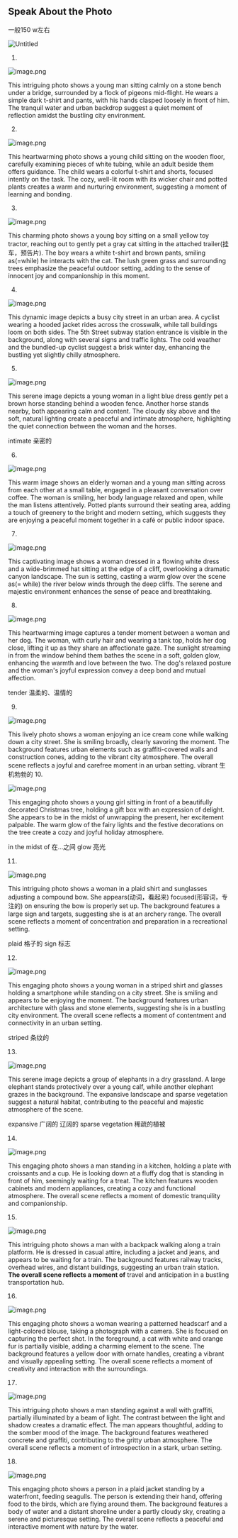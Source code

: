 ## Speak About the Photo

一般150 w左右

![Untitled](%E5%A4%9A%E9%82%BB%E5%9B%BD%20a1aa523db2fc4c5bb9cebc6fb2f825d2/Untitled%205.png)

1.

![image.png](%E5%A4%9A%E9%82%BB%E5%9B%BD%20a1aa523db2fc4c5bb9cebc6fb2f825d2/image%201.png)

This <span class="cloze-span">intriguing</span> photo shows a young man sitting <span class="cloze-span">calmly</span> <span class="cloze-span">on a stone bench</span> <span class="cloze-span">under a bridge</span>, surrounded by<span class="cloze-span" data-cloze-hint="一群鸽子"> a flock of pigeons</span> mid-flight. He wears<span class="cloze-span"> a simple dark t-shirt and pants</span>, with his hands<span class="cloze-span" data-cloze-hint="松松地扣着"> clasped loosely</span> <span class="cloze-span">in front of him</span>. The <span class="cloze-span" data-cloze-hint="宁静的水面">tranquil water</span> and <span class="cloze-span">urban backdrop</span> suggest a <span class="cloze-span">quiet moment of reflection</span> <span class="cloze-span">amidst</span> the <span class="cloze-span" data-cloze-hint="热闹的">bustling</span> city environment.

2.

![image.png](%E5%A4%9A%E9%82%BB%E5%9B%BD%20a1aa523db2fc4c5bb9cebc6fb2f825d2/image%202.png)

This <span class="cloze-span">heartwarming</span> photo shows a young child <span class="cloze-span" data-cloze-hint="坐在地板上">sitting on the wooden floor</span>, <span class="cloze-span" data-cloze-hint="仔细检查白色管子的部分">carefully examining pieces of white tubing</span>, <span class="cloze-span">while</span> an adult <span class="cloze-span">beside</span> them <span class="cloze-span">offers guidance</span>. The child wears<span class="cloze-span"> a colorful t-shirt and shorts</span>,  <span class="cloze-span" data-cloze-hint="专注于这个任务">focused intently on the task</span>. The<span class="cloze-span" data-cloze-hint="惬意 光照好"> cozy, well-lit</span> room with its wicker chair and <span class="cloze-span" data-cloze-hint="盆栽植物">potted plants</span> creates a <span class="cloze-span" data-cloze-hint="温暖有益的环境">warm and nurturing environment</span>, suggesting <span class="cloze-span" data-cloze-hint="学习和联络感情的时刻">a moment of learning and bonding.</span>

3.

![image.png](%E5%A4%9A%E9%82%BB%E5%9B%BD%20a1aa523db2fc4c5bb9cebc6fb2f825d2/image%203.png)

This <span class="cloze-span">charming</span> photo shows a young boy sitting on <span class="cloze-span" data-cloze-hint="小黄玩具卡车">a small yellow toy tractor</span>, <span class="cloze-span" data-cloze-hint="伸手">reaching out</span> to <span class="cloze-span" data-cloze-hint="轻轻抚摸">gently pet</span> a gray cat <span class="cloze-span">sitting in the attached trailer(挂车，预告片)</span>. The boy wears a white t-shirt and brown pants, <span class="cloze-span">smiling as(=while) he interacts with the cat.</span> The <span class="cloze-span" data-cloze-hint="茂盛的绿色草地">lush green grass</span> and <span class="cloze-span">surrounding trees</span> emphasize the<span class="cloze-span"> peaceful outdoor setting</span>, adding to the sense of <span class="cloze-span" data-cloze-hint="纯真的快乐和友谊">innocent joy and companionship</span> in this moment.

4.

![image.png](%E5%A4%9A%E9%82%BB%E5%9B%BD%20a1aa523db2fc4c5bb9cebc6fb2f825d2/image%204.png)

This <span class="cloze-span">dynamic</span> image depicts <span class="cloze-span" data-cloze-hint="城市地区一个繁忙的街道">a busy city street in an urban area</span>. A <span class="cloze-span">cyclist</span> wearing <span class="cloze-span" data-cloze-hint="有兜帽的夹克">a hooded jacket</span> <span class="cloze-span" data-cloze-hint="骑行穿过人行道">rides across the crosswalk</span>, <span class="cloze-span" data-cloze-hint="两边耸立着高楼">while tall buildings loom on both sides</span>. The 5th Street subway station entrance <span class="cloze-span" data-cloze-hint="背景中可以看到">is visible in the background</span>, <span class="cloze-span" data-cloze-hint="以及">along with</span> several signs and traffic lights. The cold weather and the <span class="cloze-span" data-cloze-hint="穿得暖和的">bundled-up</span> cyclist suggest <span class="cloze-span" data-cloze-hint="生机勃勃的冬日">a brisk winter day</span>, enhancing the <span class="cloze-span" data-cloze-hint="热闹但有点小冷">bustling yet slightly chilly</span> atmosphere.

5.

![image.png](%E5%A4%9A%E9%82%BB%E5%9B%BD%20a1aa523db2fc4c5bb9cebc6fb2f825d2/image%205.png)

This <span class="cloze-span">serene</span> image depicts a young woman <span class="cloze-span" data-cloze-hint="穿浅蓝的裙子">in a light blue dress</span> <span class="cloze-span" data-cloze-hint="轻轻抚摸">gently pet</span>  <span class="cloze-span" data-cloze-hint="站在木头篱笆后面的棕色的马">a brown horse standing behind a wooden fence</span>. Another horse <span class="cloze-span" data-cloze-hint="站在旁边">stands nearby</span>, <span class="cloze-span" data-cloze-hint="都看起来平静又满足">both appearing calm and content</span>. <span class="cloze-span" data-cloze-hint="头顶多云的天空">The cloudy sky above</span> and<span class="cloze-span" data-cloze-hint="温柔的自然光"> the soft, natural lighting </span>create a<span class="cloze-span" data-cloze-hint="宁静亲密的氛围"> peaceful and intimate atmospher</span>e, <span class="cloze-span">highlighting</span> the quiet connection between the woman and the horses.

<span class="cloze-span">intimate</span> 亲密的

6.

![image.png](%E5%A4%9A%E9%82%BB%E5%9B%BD%20a1aa523db2fc4c5bb9cebc6fb2f825d2/image%206.png)

This <span class="cloze-span">warm</span> image shows <span class="cloze-span">an elderly woman and a young man</span> sitting <span class="cloze-span">across from each other</span> <span class="cloze-span">at a small table</span>, <span class="cloze-span" data-cloze-hint="从事">engaged in</span> a pleasant conversation <span class="cloze-span" data-cloze-hint="通过咖啡">over coffee</span>. The woman is smiling, her body language<span class="cloze-span"> relaxed and open</span>, while the man <span class="cloze-span" data-cloze-hint="专注地听">listens attentively</span>. <span class="cloze-span" data-cloze-hint="盆栽">Potted plants</span> surround their seating area,<span class="cloze-span" data-cloze-hint="为明亮现代的环境增添一抹绿色"> adding a touch of greenery to the bright and modern setting</span>, which suggests they are enjoying a peaceful moment together<span class="cloze-span" data-cloze-hint="在咖啡馆或公共室内空间。"> in a café or public indoor space.</span>

7.

![image.png](%E5%A4%9A%E9%82%BB%E5%9B%BD%20a1aa523db2fc4c5bb9cebc6fb2f825d2/image%207.png)

This <span class="cloze-span">captivating</span> image shows a woman <span class="cloze-span" data-cloze-hint="穿着飘逸的白色连衣裙和宽边帽">dressed in a flowing white dress and a wide-brimmed hat</span> <span class="cloze-span" data-cloze-hint="坐在悬崖的边缘">sitting at the edge of a cliff</span>, <span class="cloze-span" data-cloze-hint="俯瞰壮观的峡谷景观">overlooking a dramatic canyon landscape.</span> <span class="cloze-span" data-cloze-hint="夕阳西下">The sun is setting</span>, <span class="cloze-span" data-cloze-hint="投射温度的光辉到这景色">casting a warm glow over the scene</span> <span class="cloze-span" data-cloze-hint="下面的河流蜿蜒流过深邃的悬崖">as(= while) the river below winds through the deep cliffs</span>. The <span class="cloze-span" data-cloze-hint="宁静又雄伟">serene and majestic</span> environment enhances the sense of peace and breathtaking.

8.

![image.png](%E5%A4%9A%E9%82%BB%E5%9B%BD%20a1aa523db2fc4c5bb9cebc6fb2f825d2/image%208.png)

This <span class="cloze-span">heartwarming</span> image <span class="cloze-span" data-cloze-hint="捕捉了一个温柔的时刻在一个女人和她的狗之间">captures a tender moment between a woman and her dog</span>. The woman, <span class="cloze-span" data-cloze-hint="留着卷发，穿着背心">with curly hair and wearing a tank top</span>, holds her dog close, <span class="cloze-span" data-cloze-hint="把它举起来">lifting it up </span><span class="cloze-span" data-cloze-hint="在他们分享一个深情的凝视">as they share an affectionate gaze</span>. <span class="cloze-span" data-cloze-hint="阳光从他们身后的窗户照射进来">The sunlight streaming in from the window behind them</span> <span class="cloze-span" data-cloze-hint="使景色沐浴在柔和的金色光辉中">bathes the scene in a soft, golden glow</span>,<span class="cloze-span" data-cloze-hint="增强两者之间的温暖和爱"> enhancing the warmth and love between the two</span>. <span class="cloze-span" data-cloze-hint="狗放松的姿势">The dog's relaxed posture </span>and the <span class="cloze-span" data-cloze-hint="女人的快乐表情">woman's joyful expression</span> <span class="cloze-span" data-cloze-hint="传达一种深厚的联系和相互的感情">convey a deep bond and mutual affection</span>. 

<span class="cloze-span">tender</span> 温柔的、温情的

9.

![image.png](%E5%A4%9A%E9%82%BB%E5%9B%BD%20a1aa523db2fc4c5bb9cebc6fb2f825d2/image%209.png)

This <span class="cloze-span">lively</span> photo shows a woman enjoying <span class="cloze-span" data-cloze-hint="蛋卷冰淇淋">an ice cream cone</span> <span class="cloze-span" data-cloze-hint="走在城市街道上">while walking down a city street</span>. She is smiling <span class="cloze-span" data-cloze-hint="咧开嘴（笑）地">broadly</span>, <span class="cloze-span" data-cloze-hint="显然在品味这一刻">clearly savoring the moment</span>. <span class="cloze-span" data-cloze-hint="背景具有城市元素">The background features urban elements </span>such as <span class="cloze-span" data-cloze-hint="满是涂鸦的墙">graffiti-covered walls</span> and <span class="cloze-span" data-cloze-hint="施工锥">construction cones</span>, <span class="cloze-span" data-cloze-hint="增添有活力的城市氛围">adding to the vibrant city atmosphere</span>. The overall scene <span class="cloze-span" data-cloze-hint="反映了一个快乐和无忧无虑的时刻">reflects a joyful and carefree moment</span> <span class="cloze-span" data-cloze-hint="在城市背景">in an urban setting</span>.
<span class="cloze-span">vibrant</span> 生机勃勃的
10.

![image.png](%E5%A4%9A%E9%82%BB%E5%9B%BD%20a1aa523db2fc4c5bb9cebc6fb2f825d2/image%2010.png)

This <span class="cloze-span">engaging</span> photo shows a young girl <span class="cloze-span" data-cloze-hint="坐在一棵装饰精美的圣诞树前">sitting in front of a beautifully decorated Christmas tree</span>, <span class="cloze-span" data-cloze-hint="拿着一个礼品盒">holding a gift box</span> <span class="cloze-span" data-cloze-hint="带着喜悦的表情">with an expression of delight</span>. She appears to be <span class="cloze-span" data-cloze-hint="在拆礼物的过程中">in the midst of unwrapping the present</span>, <span class="cloze-span" data-cloze-hint="她的兴奋显而易见">her excitement palpable</span>. <span class="cloze-span" data-cloze-hint="精灵灯光的温暖光芒">The warm glow of the fairy lights</span> and <span class="cloze-span" data-cloze-hint="树上的节日装饰">the festive decorations on the tre</span>e create<span class="cloze-span"> a cozy and joyful </span>holiday atmosphere.

<span class="cloze-span">in the midst of </span>在...之间
<span class="cloze-span">glow</span> 亮光

11.

![image.png](%E5%A4%9A%E9%82%BB%E5%9B%BD%20a1aa523db2fc4c5bb9cebc6fb2f825d2/image%2011.png)

This <span class="cloze-span">intriguing</span> photo shows a woman <span class="cloze-span" data-cloze-hint="穿着格子衬衫，戴着墨镜">in a plaid shirt and sunglasses</span> <span class="cloze-span" data-cloze-hint="调整复合弓">adjusting a compound bow</span>. <span class="cloze-span" data-cloze-hint="她似乎专注于确保弓正确设置。">She appears(动词，看起来) focused(形容词，专注的) on ensuring the bow is properly set up</span>. <span class="cloze-span" data-cloze-hint="背景带有一个巨大的标志和靶子">The background features a large sign and  targets</span>, suggesting she is at an <span class="cloze-span" data-cloze-hint="射箭场">archery range</span>. The overall scene reflects <span class="cloze-span" data-cloze-hint="集中注意力和准备的时刻">a moment of concentration and preparation</span> <span class="cloze-span" data-cloze-hint="在娱乐场所">in a recreational setting</span>.

<span class="cloze-span">plaid</span> 格子的
<span class="cloze-span">sign</span> 标志

12.

![image.png](%E5%A4%9A%E9%82%BB%E5%9B%BD%20a1aa523db2fc4c5bb9cebc6fb2f825d2/image%2012.png)

This <span class="cloze-span">engaging</span> photo shows a young woman<span class="cloze-span" data-cloze-hint="穿着条纹衬衫，戴着眼镜"> in a striped shirt and glasses</span> <span class="cloze-span" data-cloze-hint="拿着智能手机 站在城市街道上。">holding a smartphone while standing on a city street</span>. She is smiling and <span class="cloze-span">appears to be</span> <span class="cloze-span">enjoying the moment</span>. <span class="cloze-span" data-cloze-hint="背景以玻璃和石头元素为特色的城市建筑">The background features urban architecture with glass and stone elements</span>, suggesting she is in a <span class="cloze-span" data-cloze-hint="熙熙攘攘的城市">bustling city</span> environment. <span class="cloze-span">The overall scene reflects a moment of </span>contentment and connectivity <span class="cloze-span">in an urban setting</span>.

<span class="cloze-span">striped</span> 条纹的

13.

![image.png](%E5%A4%9A%E9%82%BB%E5%9B%BD%20a1aa523db2fc4c5bb9cebc6fb2f825d2/image%2013.png)

This <span class="cloze-span">serene</span> image depicts <span class="cloze-span" data-cloze-hint="一群大象在干燥的草原上">a group of elephants in a dry grassland</span>. <span class="cloze-span" data-cloze-hint="一头大象以保护性的姿态站在小象的上方">A large elephant stands protectively over a young calf</span>, while <span class="cloze-span" data-cloze-hint="另一头大象在后面吃草">another elephant grazes in the background</span>.<span class="cloze-span" data-cloze-hint="辽阔的景观和稀疏的植被"> The expansive landscape and sparse vegetation</span> <span class="cloze-span" data-cloze-hint="表明一个自然栖息地">suggest a natural habitat</span>, contributing to the <span class="cloze-span" data-cloze-hint="平静和雄伟的">peaceful and majestic</span> atmosphere of the scene.

<span class="cloze-span">expansive</span> 广阔的 辽阔的
<span class="cloze-span">sparse vegetation </span>稀疏的植被


14.

![image.png](%E5%A4%9A%E9%82%BB%E5%9B%BD%20a1aa523db2fc4c5bb9cebc6fb2f825d2/image%2014.png)

This <span class="cloze-span">engaging</span> photo shows a man <span class="cloze-span" data-cloze-hint="站在厨房里">standing in a kitchen</span>, <span class="cloze-span" data-cloze-hint="拿着一个装着羊角面包的盘子和杯子">holding a plate with croissants and a cup</span>. <span class="cloze-span" data-cloze-hint="他正低头看一只毛茸茸的狗">He is looking down at a fluffy dog</span> that <span class="cloze-span" data-cloze-hint="站在他面前">is standing in front of him</span>, <span class="cloze-span" data-cloze-hint="似乎在等待一顿美餐">seemingly waiting for a treat</span>. <span class="cloze-span" data-cloze-hint="厨房具有木制橱柜和现代家电">The kitchen features wooden cabinets and modern appliances</span>, <span class="cloze-span" data-cloze-hint="营造一个舒适和实用的氛围">creating a cozy and functional atmosphere</span>. <span class="cloze-span" data-cloze-hint="整个场景反映了一个时刻 家庭的安宁和友谊。">The overall scene reflects a moment of domestic tranquility and companionship.</span>

15.

![image.png](%E5%A4%9A%E9%82%BB%E5%9B%BD%20a1aa523db2fc4c5bb9cebc6fb2f825d2/image%2015.png)

This <span class="cloze-span">intriguing</span> photo shows a man <span class="cloze-span" data-cloze-hint="背着背包">with a backpack</span> <span class="cloze-span" data-cloze-hint="走着沿着火车站台">walking along a train platform</span>. <span class="cloze-span" data-cloze-hint="他穿着休闲服装">He is dressed in casual attire</span>,<span class="cloze-span" data-cloze-hint="包括夹克和牛仔裤"> including a jacket and jeans</span>, and <span class="cloze-span" data-cloze-hint="好像在等火车">appears to be waiting for a train</span>. <span class="cloze-span" data-cloze-hint="背景具有铁轨、架空电线和远处的建筑">The background features railway tracks, overhead wires, and distant buildings</span>, <span class="cloze-span" data-cloze-hint="表明一个城市火车站">suggesting an urban train station</span>. **The overall scene reflects a moment of** t<span class="cloze-span" data-cloze-hint="在繁忙的交通枢纽中旅行和期待。">ravel and anticipation in a bustling transportation hub</span>.

16.

![image.png](%E5%A4%9A%E9%82%BB%E5%9B%BD%20a1aa523db2fc4c5bb9cebc6fb2f825d2/image%2016.png)

This engaging photo shows a woman <span class="cloze-span" data-cloze-hint="戴着有图案的头巾，穿着浅色的衬衫">wearing a patterned headscarf and a light-colored blouse</span>, <span class="cloze-span" data-cloze-hint="用照相机拍照">taking a photograph with a camera</span>. <span class="cloze-span" data-cloze-hint="她专注于捕捉完美的镜头">She is focused on capturing the perfect shot.</span> <span class="cloze-span" data-cloze-hint="在前景中">In the foreground</span>, <span class="cloze-span" data-cloze-hint="一只的猫有白色和橙色皮毛 可以部分看到">a cat with white and orange fur is partially visible</span>, adding a charming element to the scene. <span class="cloze-span" data-cloze-hint="背景是一扇带有华丽把手的黄色门">The background features a yellow door with ornate handles</span>, <span class="cloze-span" data-cloze-hint="创造一个活力和视觉吸引力的环境">creating a vibrant and visually appealing setting.</span> <span class="cloze-span">The overall scene reflects a moment of </span>creativity and interaction with the surroundings.

17.

![image.png](%E5%A4%9A%E9%82%BB%E5%9B%BD%20a1aa523db2fc4c5bb9cebc6fb2f825d2/image%2017.png)

This <span class="cloze-span">intriguing</span> photo shows<span class="cloze-span" data-cloze-hint="一个男人背对着墙 带有涂鸦"> a man standing against a wall with graffiti</span>, <span class="cloze-span" data-cloze-hint="部分被一束光照亮">partially illuminated by a beam of light</span>. <span class="cloze-span" data-cloze-hint="光与影之间的对比创造了一种戏剧性的效果">The contrast between the light and shadow creates a dramatic effect</span>.<span class="cloze-span" data-cloze-hint="这个男人看起来在沉思"> The man appears thoughtful</span>, <span class="cloze-span" data-cloze-hint="增加了图像的阴郁情绪">adding to the somber mood of the image.</span> <span class="cloze-span" data-cloze-hint="背景是风化混凝土和涂鸦">The background features weathered concrete and graffiti</span>, contributing to the gritty urban atmosphere. <span class="cloze-span">The overall scene reflects a moment of</span> <span class="cloze-span" data-cloze-hint="自省 在城市环境中">introspection in a stark, urban setting.</span>

18.

![image.png](%E5%A4%9A%E9%82%BB%E5%9B%BD%20a1aa523db2fc4c5bb9cebc6fb2f825d2/image%2018.png)

This <span class="cloze-span">engaging</span> photo shows a person <span class="cloze-span" data-cloze-hint="穿着格子夹克站在海滨">in a plaid jacket standing by a waterfront</span>,<span class="cloze-span" data-cloze-hint="喂海鸥"> feeding seagulls</span>. <span class="cloze-span" data-cloze-hint="这个人正在伸出ta的手">The person is extending their hand</span>, <span class="cloze-span" data-cloze-hint="提供食物给鸟儿">offering food to the birds</span>, <span class="cloze-span" data-cloze-hint="围绕着ta飞行">which are flying around them</span>. The background features <span class="cloze-span" data-cloze-hint="一片水域">a body of water</span> and <span class="cloze-span" data-cloze-hint="遥远的海岸线">a distant shoreline</span> <span class="cloze-span" data-cloze-hint="在部分多云的天空下">under a partly cloudy sky</span>, <span class="cloze-span" data-cloze-hint="创造一个宁静 如画的环境">creating a serene and picturesque setting</span>. The overall scene reflects <span class="cloze-span" data-cloze-hint="一个和平互动的时刻">a peaceful and interactive moment</span> with nature by the water.